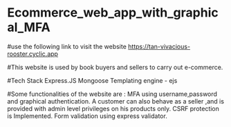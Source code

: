 # Ecommerce_web_app_with_graphical_MFA

#use the following link to visit the website
https://tan-vivacious-rooster.cyclic.app

#This website is used by book buyers and sellers to carry out e-commerce.

#Tech Stack
  Express.JS
  Mongoose
  Templating engine - ejs
  

#Some functionalities of the website are :
  MFA using username,password and graphical authentication.
  A customer can also behave as a seller ,and is provided with admin level privileges on his products only.
  CSRF protection is Implemented.
  Form validation using express validator.
  

